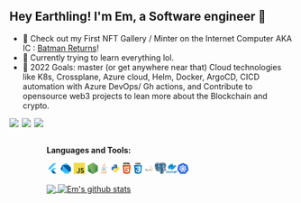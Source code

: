 ## Hey Earthling! I'm Em, a Software engineer 👋 

- 🦇 Check out my First NFT Gallery / Minter on the Internet Computer AKA IC : [Batman Returns]( https://hfbcr-daaaa-aaaai-qieta-cai.raw.ic0.app/)!
- 🌱 Currently trying to learn everything lol.
- 🥅 2022 Goals: master (or get anywhere near that) Cloud technologies like K8s, Crossplane, Azure cloud, Helm, Docker, ArgoCD, CICD automation with Azure DevOps/ Gh actions, and Contribute to opensource web3 projects to lean more about the Blockchain and crypto.

<a href="https://twitter.com/emenylu">
  <img align="left" alt="Em's Twitter" width="22px"  style="color:white" src="https://cdn.jsdelivr.net/npm/simple-icons@v3/icons/twitter.svg" />
</a>
<a href="https://www.linkedin.com/in/ameni-louhichi/">
  <img align="left" alt="Em's Linkdein" width="22px" style="color:white" src="https://cdn.jsdelivr.net/npm/simple-icons@v3/icons/linkedin.svg" />
</a>
<a href="https://github.com/emenylouu">
  <img align="left" alt="Pawan's Github" width="22px" style="color:white" src="https://cdn.jsdelivr.net/npm/simple-icons@v3/icons/github.svg" />
</a>
<br/>
<br/>

**Languages and Tools:**  

<code><img height="20" src="https://raw.githubusercontent.com/github/explore/80688e429a7d4ef2fca1e82350fe8e3517d3494d/topics/flutter/flutter.png"></code>
<code><img height="20" src="https://raw.githubusercontent.com/github/explore/80688e429a7d4ef2fca1e82350fe8e3517d3494d/topics/dart/dart.png"></code>
<code><img height="20" src="https://raw.githubusercontent.com/github/explore/80688e429a7d4ef2fca1e82350fe8e3517d3494d/topics/javascript/javascript.png"></code>
<code><img height="20" src="https://raw.githubusercontent.com/github/explore/80688e429a7d4ef2fca1e82350fe8e3517d3494d/topics/nodejs/nodejs.png"></code><code><img height="20" src="https://raw.githubusercontent.com/github/explore/80688e429a7d4ef2fca1e82350fe8e3517d3494d/topics/java/java.png"></code><code><img height="20" src="https://raw.githubusercontent.com/github/explore/80688e429a7d4ef2fca1e82350fe8e3517d3494d/topics/python/python.png"></code><code><img height="20" src="https://raw.githubusercontent.com/github/explore/80688e429a7d4ef2fca1e82350fe8e3517d3494d/topics/html/html.png"></code><code><img height="20" src="https://raw.githubusercontent.com/github/explore/80688e429a7d4ef2fca1e82350fe8e3517d3494d/topics/css/css.png"></code><code><img height="20" src="https://raw.githubusercontent.com/github/explore/80688e429a7d4ef2fca1e82350fe8e3517d3494d/topics/mysql/mysql.png"></code><code><img height="20" src="https://raw.githubusercontent.com/github/explore/80688e429a7d4ef2fca1e82350fe8e3517d3494d/topics/postgresql/postgresql.png"></code><code><img height="20" src="https://raw.githubusercontent.com/github/explore/80688e429a7d4ef2fca1e82350fe8e3517d3494d/topics/docker/docker.png"></code><code><img height="20" src="https://raw.githubusercontent.com/github/explore/80688e429a7d4ef2fca1e82350fe8e3517d3494d/topics/kubernetes/kubernetes.png"></code>       
    

<a href="https://github.com/emenylouu">
  <img align="center" src="https://github-readme-stats.vercel.app/api/top-langs/?username=emenylouu&theme=dark" />
</a>
<a href="https://github.com/emenylouu">
 <img align="center" src="https://github-readme-stats.vercel.app/api?username=emenylouu&show_icons=true&theme=dark&line_height=27" alt="Em's github stats"/>
</a>


</div>



